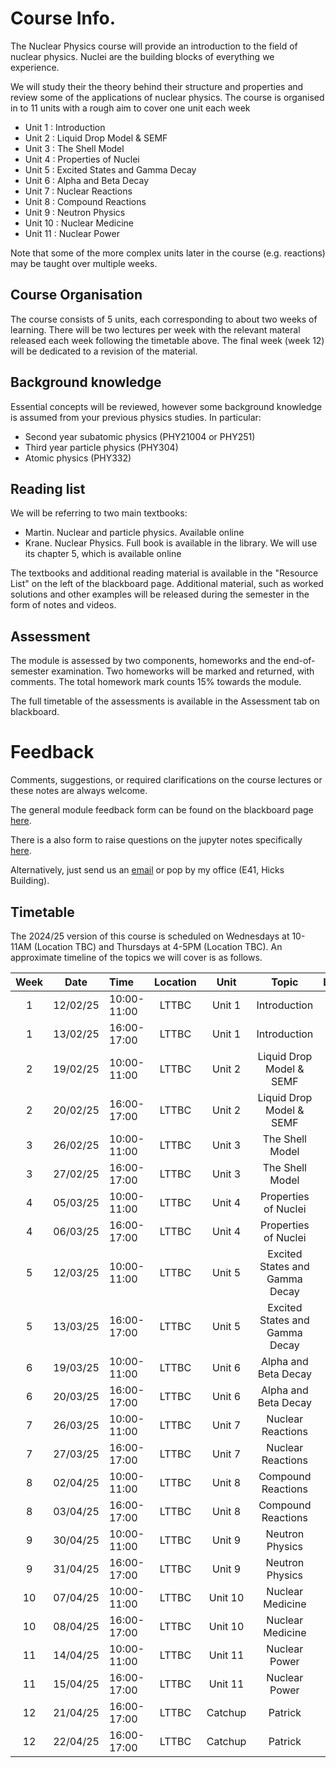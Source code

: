 # Course Info.

The Nuclear Physics course will provide an introduction to the field of nuclear physics. Nuclei are the building blocks of 
everything we experience.

We will study their the theory behind their structure and properties and review some of the applications of nuclear physics. 
The course is organised in to 11 units with a rough aim to cover one unit each week
- Unit  1 : Introduction
- Unit  2 : Liquid Drop Model & SEMF
- Unit  3 : The Shell Model
- Unit  4 : Properties of Nuclei
- Unit  5 : Excited States and Gamma Decay
- Unit  6 : Alpha and Beta Decay
- Unit  7 : Nuclear Reactions
- Unit  8 : Compound Reactions
- Unit  9 : Neutron Physics
- Unit 10 : Nuclear Medicine 
- Unit 11 : Nuclear Power

Note that some of the more complex units later in the course (e.g. reactions) may be taught over multiple weeks.

## Course Organisation
The course consists of 5 units, each corresponding to about two weeks of learning. 
There will be two lectures per week with the relevant materal released each week following the timetable above.
The final week (week 12) will be dedicated to a revision of the material. 

## Background knowledge
Essential concepts will be reviewed, however some background knowledge is assumed from your previous physics studies. In 
particular:

- Second year subatomic physics (PHY21004 or PHY251)
- Third year particle physics (PHY304)
- Atomic physics (PHY332)

## Reading list
We will be referring to two main textbooks:
- Martin. Nuclear and particle physics. Available online
- Krane. Nuclear Physics. Full book is available in the library. We will use its chapter 5, which is available online

The textbooks and additional reading material is available in the "Resource List" on the left of the blackboard page.
Additional material, such as worked solutions and other examples will be released during the semester in the form of notes and 
videos. 


## Assessment
The module is assessed by two components, homeworks and the end-of-semester examination. Two homeworks will be marked and returned, with comments.  The total homework mark counts 15% towards the module. 

The full timetable of the assessments is available in the Assessment tab on blackboard.


# Feedback

Comments, suggestions, or required clarifications on the course lectures or these notes are always welcome.

The general module feedback form can be found on the blackboard page [here](https://blackboardlink).

There is a also form to raise questions on the jupyter notes specifically [here](https://googleforms).

Alternatively, just send us an [email](mailto:p.stowell@sheffield.ac.uk) or pop by my office (E41, Hicks Building).



## Timetable

The 2024/25 version of this course is scheduled on Wednesdays at 10-11AM (Location TBC) and Thursdays at 4-5PM (Location TBC).
An approximate timeline of the topics we will cover is as follows.


| Week | Date | Time | Location | Unit | Topic | Lecturer | 
| :-: | :-: | :- | :-: | :-: | :-: | :-: |
| 1 | 12/02/25 | 10:00-11:00 | LTTBC | Unit 1 | Introduction | Patrick 
| 1 | 13/02/25 | 16:00-17:00 | LTTBC | Unit 1 | Introduction | Patrick 
| 2 | 19/02/25 | 10:00-11:00 | LTTBC | Unit 2 | Liquid Drop Model & SEMF | Patrick 
| 2 | 20/02/25 | 16:00-17:00 | LTTBC | Unit 2 | Liquid Drop Model & SEMF | Patrick 
| 3 | 26/02/25 | 10:00-11:00 | LTTBC | Unit 3 | The Shell Model | Patrick 
| 3 | 27/02/25 | 16:00-17:00 | LTTBC | Unit 3 | The Shell Model | Patrick 
| 4 | 05/03/25 | 10:00-11:00 | LTTBC | Unit 4 | Properties of Nuclei | Patrick 
| 4 | 06/03/25 | 16:00-17:00 | LTTBC | Unit 4 | Properties of Nuclei | Patrick 
| 5 | 12/03/25 | 10:00-11:00 | LTTBC | Unit 5 | Excited States and Gamma Decay | Patrick  
| 5 | 13/03/25 | 16:00-17:00 | LTTBC | Unit 5 | Excited States and Gamma Decay | Patrick 
| 6 | 19/03/25 | 10:00-11:00 | LTTBC | Unit 6 | Alpha and Beta Decay | Liz 
| 6 | 20/03/25 | 16:00-17:00 | LTTBC | Unit 6 | Alpha and Beta Decay | Liz 
| 7 | 26/03/25 | 10:00-11:00 | LTTBC | Unit 7 | Nuclear Reactions | Susan 
| 7 | 27/03/25 | 16:00-17:00 | LTTBC | Unit 7 | Nuclear Reactions | Susan  
| 8 | 02/04/25 | 10:00-11:00 | LTTBC | Unit 8 | Compound Reactions | Susan  
| 8 | 03/04/25 | 16:00-17:00 | LTTBC | Unit 8 | Compound Reactions | Susan  
| 9 | 30/04/25 | 10:00-11:00 | LTTBC | Unit 9 | Neutron Physics | Susan  
| 9 | 31/04/25 | 16:00-17:00 | LTTBC | Unit 9 | Neutron Physics | Susan  
| 10 | 07/04/25 | 10:00-11:00 | LTTBC | Unit 10 | Nuclear Medicine | Susan  
| 10 | 08/04/25 | 16:00-17:00 | LTTBC | Unit 10 | Nuclear Medicine | Susan  
| 11 | 14/04/25 | 10:00-11:00 | LTTBC | Unit 11 | Nuclear Power | Liz 
| 11 | 15/04/25 | 16:00-17:00 | LTTBC | Unit 11 | Nuclear Power | Liz 
| 12 | 21/04/25 | 16:00-17:00 | LTTBC | Catchup | Patrick 
| 12 | 22/04/25 | 16:00-17:00 | LTTBC | Catchup | Patrick 

